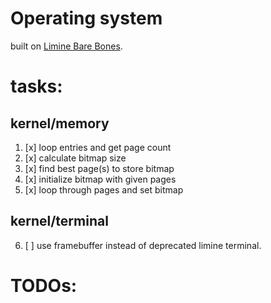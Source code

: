 # Operating system
built on [Limine Bare Bones](https://wiki.osdev.org/Limine_Bare_Bones).

# tasks:
## kernel/memory
1. [x] loop entries and get page count
2. [x] calculate bitmap size
3. [x] find best page(s) to store bitmap
4. [x] initialize bitmap with given pages
5. [x] loop through pages and set bitmap



## kernel/terminal
6. [ ] use framebuffer instead of deprecated limine terminal.

# TODOs:
